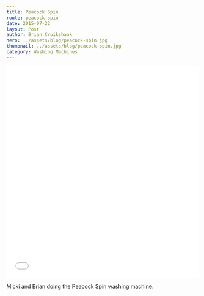 ```yaml
---
title: Peacock Spin
route: peacock-spin
date: 2015-07-22
layout: Post
author: Brian Cruikshank
hero: ../assets/blog/peacock-spin.jpg
thumbnail: ../assets/blog/peacock-spin.jpg
category: Washing Machines
---
```


<style>.embed-container {position: relative; padding-bottom: 110%; height: 0; overflow: hidden;} .embed-container iframe, .embed-container object, .embed-container embed { position: absolute; top: 0; left: 0; width: 100%; height: 100%; }</style><div class='embed-container'><iframe src='//instagram.com/p/5DGrQtxCIR/embed/' frameborder='0' scrolling='no' allowtransparency='true'></iframe></div>

Micki and Brian doing the Peacock Spin washing machine.
